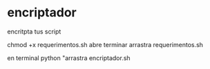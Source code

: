 # encriptador
encritpta tus script

chmod +x requerimentos.sh
abre terminar arrastra requerimentos.sh

en terminal python "arrastra encriptador.sh
